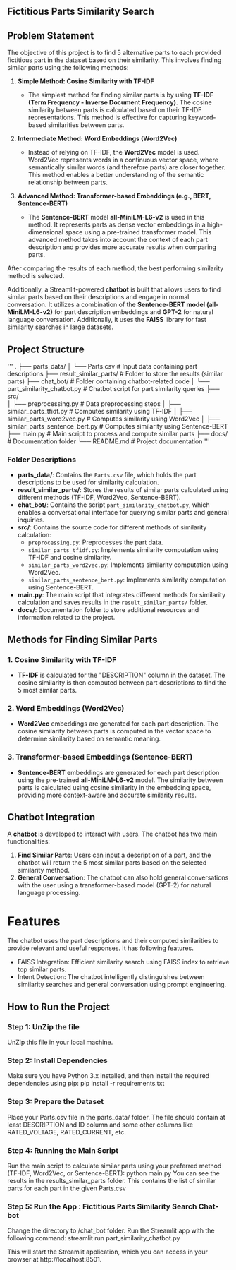 ## Fictitious Parts Similarity Search

## Problem Statement

The objective of this project is to find 5 alternative parts to each provided fictitious part in the dataset based on their similarity. This involves finding similar parts using the following methods:

1. **Simple Method: Cosine Similarity with TF-IDF**
   - The simplest method for finding similar parts is by using **TF-IDF (Term Frequency - Inverse Document Frequency)**. The cosine similarity between parts is calculated based on their TF-IDF representations. This method is effective for capturing keyword-based similarities between parts.
   
2. **Intermediate Method: Word Embeddings (Word2Vec)**
   - Instead of relying on TF-IDF, the **Word2Vec** model is used. Word2Vec represents words in a continuous vector space, where semantically similar words (and therefore parts) are closer together. This method enables a better understanding of the semantic relationship between parts.

3. **Advanced Method: Transformer-based Embeddings (e.g., BERT, Sentence-BERT)**
   - The **Sentence-BERT** model **all-MiniLM-L6-v2** is used in this method. It represents parts as dense vector embeddings in a high-dimensional space using a pre-trained transformer model. This advanced method takes into account the context of each part description and provides more accurate results when comparing parts.

After comparing the results of each method, the best performing similarity method is selected.

Additionally, a Streamlit-powered **chatbot** is built that allows users to find similar parts based on their descriptions and engage in normal conversation. It utilizes a combination of the **Sentence-BERT model (all-MiniLM-L6-v2)** for part description embeddings and **GPT-2** for natural language conversation. Additionally, it uses the **FAISS** library for fast similarity searches in large datasets.

## Project Structure
'''
.
├── parts_data/
│   └── Parts.csv                        # Input data containing part descriptions
├── result_similar_parts/                # Folder to store the results (similar parts)
├── chat_bot/                            # Folder containing chatbot-related code
│   └── part_similarity_chatbot.py       # Chatbot script for part similarity queries
├── src/                                 
│   ├── preprocessing.py                 # Data preprocessing steps
│   ├── similar_parts_tfidf.py           # Computes similarity using TF-IDF
│   ├── similar_parts_word2vec.py        # Computes similarity using Word2Vec
│   ├── similar_parts_sentence_bert.py   # Computes similarity using Sentence-BERT
├── main.py                              # Main script to process and compute similar parts
├── docs/                                # Documentation folder
└── README.md                            # Project documentation
'''

### Folder Descriptions

- **parts_data/**: Contains the `Parts.csv` file, which holds the part descriptions to be used for similarity calculation.
- **result_similar_parts/**: Stores the results of similar parts calculated using different methods (TF-IDF, Word2Vec, Sentence-BERT).
- **chat_bot/**: Contains the script `part_similarity_chatbot.py`, which enables a conversational interface for querying similar parts and general inquiries.
- **src/**: Contains the source code for different methods of similarity calculation:
  - `preprocessing.py`: Preprocesses the part data.
  - `similar_parts_tfidf.py`: Implements similarity computation using TF-IDF and cosine similarity.
  - `similar_parts_word2vec.py`: Implements similarity computation using Word2Vec.
  - `similar_parts_sentence_bert.py`: Implements similarity computation using Sentence-BERT.
- **main.py**: The main script that integrates different methods for similarity calculation and saves results in the `result_similar_parts/` folder.
- **docs/**: Documentation folder to store additional resources and information related to the project.

## Methods for Finding Similar Parts

### 1. Cosine Similarity with TF-IDF
- **TF-IDF** is calculated for the "DESCRIPTION" column in the dataset. The cosine similarity is then computed between part descriptions to find the 5 most similar parts.

### 2. Word Embeddings (Word2Vec)
- **Word2Vec** embeddings are generated for each part description. The cosine similarity between parts is computed in the vector space to determine similarity based on semantic meaning.

### 3. Transformer-based Embeddings (Sentence-BERT)
- **Sentence-BERT** embeddings are generated for each part description using the pre-trained **all-MiniLM-L6-v2** model. The similarity between parts is calculated using cosine similarity in the embedding space, providing more context-aware and accurate similarity results.

## Chatbot Integration

A **chatbot** is developed to interact with users. The chatbot has two main functionalities:
1. **Find Similar Parts**: Users can input a description of a part, and the chatbot will return the 5 most similar parts based on the selected similarity method.
2. **General Conversation**: The chatbot can also hold general conversations with the user using a transformer-based model (GPT-2) for natural language processing.

# Features

The chatbot uses the part descriptions and their computed similarities to provide relevant and useful responses. It has following features.
- FAISS Integration: Efficient similarity search using FAISS index to retrieve top similar parts.
- Intent Detection: The chatbot intelligently distinguishes between similarity searches and general conversation using prompt 
  engineering.

## How to Run the Project

### Step 1: UnZip the file
UnZip this file in your local machine. 

### Step 2: Install Dependencies
Make sure you have Python 3.x installed, and then install the required dependencies using pip:
pip install -r requirements.txt

### Step 3: Prepare the Dataset
Place your Parts.csv file in the parts_data/ folder.
The file should contain at least DESCRIPTION and ID column and some other columns like RATED_VOLTAGE, RATED_CURRENT, etc.

### Step 4: Running the Main Script
Run the main script to calculate similar parts using your preferred method (TF-IDF, Word2Vec, or Sentence-BERT):
python main.py
You can see the results in the results_similar_parts folder. This contains the list of similar parts for each part in the given Parts.csv

### Step 5: Run the App : Fictitious Parts Similarity Search Chat-bot
Change the directory to /chat_bot folder.
Run the Streamlit app with the following command:
streamlit run part_similarity_chatbot.py

This will start the Streamlit application, which you can access in your browser at http://localhost:8501.
